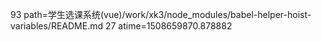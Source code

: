 93 path=学生选课系统(vue)/work/xk3/node_modules/babel-helper-hoist-variables/README.md
27 atime=1508659870.878882
